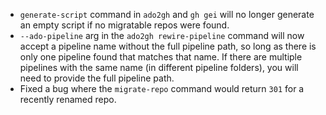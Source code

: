 - `generate-script` command in `ado2gh` and `gh gei` will no longer generate an empty script if no migratable repos were found.
- `--ado-pipeline` arg in the `ado2gh rewire-pipeline` command will now accept a pipeline name without the full pipeline path, so long as there is only one pipeline found that matches that name. If there are multiple pipelines with the same name (in different pipeline folders), you will need to provide the full pipeline path.
- Fixed a bug where the `migrate-repo` command would return `301` for a recently renamed repo. 
